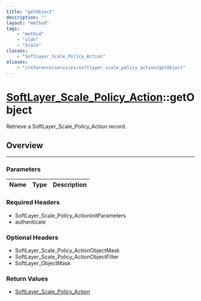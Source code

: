 ```yaml
---
title: "getObject"
description: ""
layout: "method"
tags:
    - "method"
    - "sldn"
    - "Scale"
classes:
    - "SoftLayer_Scale_Policy_Action"
aliases:
    - "/reference/services/softlayer_scale_policy_action/getObject"
---
```

# [SoftLayer_Scale_Policy_Action](/reference/services/SoftLayer_Scale_Policy_Action)::getObject

Retrieve a SoftLayer_Scale_Policy_Action record.


## Overview 


-----

### Parameters 
|Name | Type | Description |
| --- | --- | --- |


### Required Headers
* SoftLayer_Scale_Policy_ActionInitParameters
* authenticate


### Optional Headers
* SoftLayer_Scale_Policy_ActionObjectMask
* SoftLayer_Scale_Policy_ActionObjectFilter
* SoftLayer_ObjectMask

### Return Values
* <a href='/reference/datatypes/SoftLayer_Scale_Policy_Action'>SoftLayer_Scale_Policy_Action </a>




